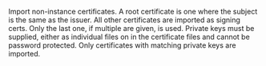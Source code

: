 Import non-instance certificates. A root certificate is one where the
subject is the same as the issuer. All other certificates are imported
as signing certs. Only the last one, if multiple are given, is used.
Private keys must be supplied, either as individual files on in the
certificate files and cannot be password protected. Only certificates
with matching private keys are imported.
